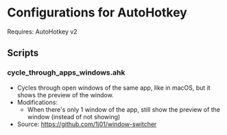 # Configurations for AutoHotkey

Requires: AutoHotkey v2

## Scripts

### cycle_through_apps_windows.ahk

- Cycles through open windows of the same app, like in macOS, but it shows the preview of the window.
- Modifications:
  - When there's only 1 window of the app, still show the preview of the window (instead of not showing)
- Source: <https://github.com/1j01/window-switcher>
